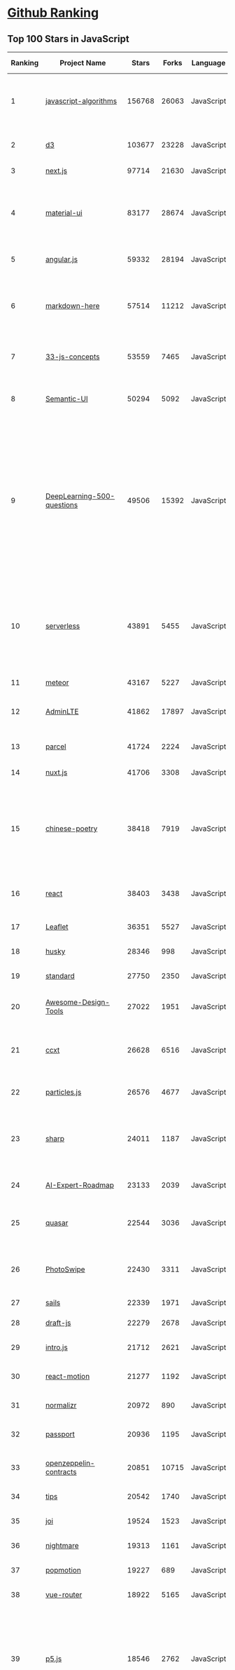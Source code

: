 [Github Ranking](../README.md)
==========

## Top 100 Stars in JavaScript

| Ranking | Project Name | Stars | Forks | Language | Open Issues | Description | Last Commit |
| ------- | ------------ | ----- | ----- | -------- | ----------- | ----------- | ----------- |
| 1 | [javascript-algorithms](https://github.com/trekhleb/javascript-algorithms) | 156768 | 26063 | JavaScript | 106 | 📝 Algorithms and data structures implemented in JavaScript with explanations and links to further readings | 2022-12-07T23:11:38Z |
| 2 | [d3](https://github.com/d3/d3) | 103677 | 23228 | JavaScript | 3 | Bring data to life with SVG, Canvas and HTML. :bar_chart::chart_with_upwards_trend::tada: | 2022-12-12T21:29:31Z |
| 3 | [next.js](https://github.com/vercel/next.js) | 97714 | 21630 | JavaScript | 1366 | The React Framework | 2022-12-15T02:56:35Z |
| 4 | [material-ui](https://github.com/mui/material-ui) | 83177 | 28674 | JavaScript | 1122 | MUI Core: Ready-to-use foundational React components, free forever. It includes Material UI, which implements Google's Material Design. | 2022-12-15T02:41:30Z |
| 5 | [angular.js](https://github.com/angular/angular.js) | 59332 | 28194 | JavaScript | 391 | AngularJS - HTML enhanced for web apps! | 2022-04-12T15:57:22Z |
| 6 | [markdown-here](https://github.com/adam-p/markdown-here) | 57514 | 11212 | JavaScript | 291 | Google Chrome, Firefox, and Thunderbird extension that lets you write email in Markdown and render it before sending. | 2022-11-12T09:10:54Z |
| 7 | [33-js-concepts](https://github.com/leonardomso/33-js-concepts) | 53559 | 7465 | JavaScript | 14 | 📜 33 JavaScript concepts every developer should know. | 2022-12-11T00:30:56Z |
| 8 | [Semantic-UI](https://github.com/Semantic-Org/Semantic-UI) | 50294 | 5092 | JavaScript | 950 | Semantic is a UI component framework based around useful principles from natural language. | 2022-12-12T14:09:33Z |
| 9 | [DeepLearning-500-questions](https://github.com/scutan90/DeepLearning-500-questions) | 49506 | 15392 | JavaScript | 100 | 深度学习500问，以问答形式对常用的概率知识、线性代数、机器学习、深度学习、计算机视觉等热点问题进行阐述，以帮助自己及有需要的读者。 全书分为18个章节，50余万字。由于水平有限，书中不妥之处恳请广大读者批评指正。   未完待续............ 如有意合作，联系scutjy2015@163.com                     版权所有，违权必究       Tan 2018.06 | 2022-07-16T02:22:55Z |
| 10 | [serverless](https://github.com/serverless/serverless) | 43891 | 5455 | JavaScript | 937 | ⚡ Serverless Framework – Build web, mobile and IoT applications with serverless architectures using AWS Lambda, Azure Functions, Google CloudFunctions & more! –  | 2022-12-14T09:58:14Z |
| 11 | [meteor](https://github.com/meteor/meteor) | 43167 | 5227 | JavaScript | 160 | Meteor, the JavaScript App Platform | 2022-12-15T01:24:52Z |
| 12 | [AdminLTE](https://github.com/ColorlibHQ/AdminLTE) | 41862 | 17897 | JavaScript | 60 | AdminLTE - Free admin dashboard template based on Bootstrap 4 | 2022-12-13T03:05:16Z |
| 13 | [parcel](https://github.com/parcel-bundler/parcel) | 41724 | 2224 | JavaScript | 682 | The zero configuration build tool for the web. 📦🚀 | 2022-12-15T00:26:39Z |
| 14 | [nuxt.js](https://github.com/nuxt/nuxt.js) | 41706 | 3308 | JavaScript | 489 | The Intuitive Vue(2) Framework | 2022-11-22T22:04:00Z |
| 15 | [chinese-poetry](https://github.com/chinese-poetry/chinese-poetry) | 38418 | 7919 | JavaScript | 85 | The most comprehensive database of Chinese poetry 🧶最全中华古诗词数据库,  唐宋两朝近一万四千古诗人,  接近5.5万首唐诗加26万宋诗.  两宋时期1564位词人，21050首词。 | 2022-11-14T06:30:18Z |
| 16 | [react](https://github.com/typescript-cheatsheets/react) | 38403 | 3438 | JavaScript | 2 | Cheatsheets for experienced React developers getting started with TypeScript | 2022-12-08T15:36:28Z |
| 17 | [Leaflet](https://github.com/Leaflet/Leaflet) | 36351 | 5527 | JavaScript | 356 | 🍃 JavaScript library for mobile-friendly interactive maps 🇺🇦 | 2022-12-14T22:17:05Z |
| 18 | [husky](https://github.com/typicode/husky) | 28346 | 998 | JavaScript | 12 | Git hooks made easy 🐶 woof! | 2022-12-13T20:59:56Z |
| 19 | [standard](https://github.com/standard/standard) | 27750 | 2350 | JavaScript | 84 | 🌟 JavaScript Style Guide, with linter & automatic code fixer | 2022-12-05T12:01:52Z |
| 20 | [Awesome-Design-Tools](https://github.com/goabstract/Awesome-Design-Tools) | 27022 | 1951 | JavaScript | 6 | The best design tools and plugins for everything 👉 | 2022-12-10T17:11:01Z |
| 21 | [ccxt](https://github.com/ccxt/ccxt) | 26628 | 6516 | JavaScript | 603 | A JavaScript / Python / PHP cryptocurrency trading API with support for more than 100 bitcoin/altcoin exchanges | 2022-12-15T02:14:41Z |
| 22 | [particles.js](https://github.com/VincentGarreau/particles.js) | 26576 | 4677 | JavaScript | 290 | A lightweight JavaScript library for creating particles | 2022-10-20T15:19:56Z |
| 23 | [sharp](https://github.com/lovell/sharp) | 24011 | 1187 | JavaScript | 119 | High performance Node.js image processing, the fastest module to resize JPEG, PNG, WebP, AVIF and TIFF images. Uses the libvips library. | 2022-12-14T21:57:51Z |
| 24 | [AI-Expert-Roadmap](https://github.com/AMAI-GmbH/AI-Expert-Roadmap) | 23133 | 2039 | JavaScript | 9 | Roadmap to becoming an Artificial Intelligence Expert in 2022 | 2022-02-10T12:36:46Z |
| 25 | [quasar](https://github.com/quasarframework/quasar) | 22544 | 3036 | JavaScript | 366 | Quasar Framework - Build high-performance VueJS user interfaces in record time | 2022-12-14T20:19:32Z |
| 26 | [PhotoSwipe](https://github.com/dimsemenov/PhotoSwipe) | 22430 | 3311 | JavaScript | 588 | JavaScript image gallery for mobile and desktop, modular, framework independent | 2022-11-22T05:29:51Z |
| 27 | [sails](https://github.com/balderdashy/sails) | 22339 | 1971 | JavaScript | 487 | Realtime MVC Framework for Node.js | 2022-11-21T02:21:42Z |
| 28 | [draft-js](https://github.com/facebook/draft-js) | 22279 | 2678 | JavaScript | 797 | A React framework for building text editors. | 2022-12-14T15:18:45Z |
| 29 | [intro.js](https://github.com/usablica/intro.js) | 21712 | 2621 | JavaScript | 44 | Lightweight, user-friendly onboarding tour library | 2022-12-12T13:00:50Z |
| 30 | [react-motion](https://github.com/chenglou/react-motion) | 21277 | 1192 | JavaScript | 147 | A spring that solves your animation problems. | 2022-12-08T17:31:42Z |
| 31 | [normalizr](https://github.com/paularmstrong/normalizr) | 20972 | 890 | JavaScript | 0 | Normalizes nested JSON according to a schema | 2022-03-19T22:44:12Z |
| 32 | [passport](https://github.com/jaredhanson/passport) | 20936 | 1195 | JavaScript | 319 | Simple, unobtrusive authentication for Node.js. | 2022-12-09T23:11:30Z |
| 33 | [openzeppelin-contracts](https://github.com/OpenZeppelin/openzeppelin-contracts) | 20851 | 10715 | JavaScript | 129 | OpenZeppelin Contracts is a library for secure smart contract development. | 2022-12-14T19:43:45Z |
| 34 | [tips](https://github.com/git-tips/tips) | 20542 | 1740 | JavaScript | 17 | Most commonly used git tips and tricks. | 2022-04-14T20:56:12Z |
| 35 | [joi](https://github.com/hapijs/joi) | 19524 | 1523 | JavaScript | 122 | The most powerful data validation library for JS | 2022-12-08T18:18:37Z |
| 36 | [nightmare](https://github.com/segmentio/nightmare) | 19313 | 1161 | JavaScript | 178 | A high-level browser automation library. | 2022-12-11T14:16:21Z |
| 37 | [popmotion](https://github.com/Popmotion/popmotion) | 19227 | 689 | JavaScript | 35 | Simple animation libraries for delightful user interfaces | 2022-12-14T16:19:31Z |
| 38 | [vue-router](https://github.com/vuejs/vue-router) | 18922 | 5165 | JavaScript | 65 | 🚦 The official router for Vue 2 | 2022-12-14T08:59:10Z |
| 39 | [p5.js](https://github.com/processing/p5.js) | 18546 | 2762 | JavaScript | 200 | p5.js is a client-side JS platform that empowers artists, designers, students, and anyone to learn to code and express themselves creatively on the web. It is based on the core principles of Processing. http://twitter.com/p5xjs — | 2022-12-14T01:49:58Z |
| 40 | [Vue.Draggable](https://github.com/SortableJS/Vue.Draggable) | 18267 | 2797 | JavaScript | 185 | Vue drag-and-drop component based on Sortable.js | 2022-12-13T05:45:17Z |
| 41 | [jsdom](https://github.com/jsdom/jsdom) | 18229 | 1566 | JavaScript | 425 | A JavaScript implementation of various web standards, for use with Node.js | 2022-12-12T06:18:56Z |
| 42 | [ZeroNet](https://github.com/HelloZeroNet/ZeroNet) | 17739 | 2279 | JavaScript | 697 | ZeroNet - Decentralized websites using Bitcoin crypto and BitTorrent network | 2022-12-10T23:32:07Z |
| 43 | [cleave.js](https://github.com/nosir/cleave.js) | 17617 | 1661 | JavaScript | 178 | Format input text content when you are typing... | 2022-12-06T20:26:53Z |
| 44 | [awesome-blockchain-cn](https://github.com/chaozh/awesome-blockchain-cn) | 17023 | 3523 | JavaScript | 14 | 收集所有区块链(BlockChain)技术开发相关资料，包括Fabric和Ethereum开发资料 | 2022-10-30T10:15:52Z |
| 45 | [kuboard-press](https://github.com/eip-work/kuboard-press) | 16901 | 1264 | JavaScript | 317 | Kuboard 是基于 Kubernetes 的微服务管理界面。同时提供 Kubernetes 免费中文教程，入门教程，最新版本的 Kubernetes v1.23.4 安装手册，(k8s install) 在线答疑，持续更新。 | 2022-11-19T14:26:25Z |
| 46 | [less.js](https://github.com/less/less.js) | 16868 | 3463 | JavaScript | 163 | Less. The dynamic stylesheet language. | 2022-11-18T02:22:44Z |
| 47 | [react-grid-layout](https://github.com/react-grid-layout/react-grid-layout) | 16819 | 2277 | JavaScript | 23 | A draggable and resizable grid layout with responsive breakpoints, for React. | 2022-11-23T03:47:54Z |
| 48 | [gun](https://github.com/amark/gun) | 16714 | 1125 | JavaScript | 245 | An open source cybersecurity protocol for syncing decentralized graph data. | 2022-12-09T21:29:56Z |
| 49 | [UnblockNeteaseMusic](https://github.com/nondanee/UnblockNeteaseMusic) | 16654 | 2533 | JavaScript | 195 | Revive unavailable songs for Netease Cloud Music | 2022-03-29T03:36:36Z |
| 50 | [react-loadable](https://github.com/jamiebuilds/react-loadable) | 16460 | 853 | JavaScript | 0 | :hourglass_flowing_sand: A higher order component for loading components with promises. | 2022-10-12T02:29:29Z |
| 51 | [parallax](https://github.com/wagerfield/parallax) | 15972 | 2165 | JavaScript | 65 | Parallax Engine that reacts to the orientation of a smart device | 2022-09-14T05:58:37Z |
| 52 | [mustache.js](https://github.com/janl/mustache.js) | 15659 | 2441 | JavaScript | 64 | Minimal templating with {{mustaches}} in JavaScript | 2022-07-09T17:59:11Z |
| 53 | [jasmine](https://github.com/jasmine/jasmine) | 15472 | 2276 | JavaScript | 30 | Simple JavaScript testing framework for browsers and node.js | 2022-11-27T16:51:28Z |
| 54 | [sweetalert2](https://github.com/sweetalert2/sweetalert2) | 15338 | 1525 | JavaScript | 5 | A beautiful, responsive, highly customizable and accessible (WAI-ARIA) replacement for JavaScript's popup boxes. Zero dependencies. | 2022-12-12T08:16:22Z |
| 55 | [N-blog](https://github.com/nswbmw/N-blog) | 15204 | 4759 | JavaScript | 21 | 《一起学 Node.js》 | 2019-10-29T20:13:25Z |
| 56 | [electron-vue](https://github.com/SimulatedGREG/electron-vue) | 15147 | 1560 | JavaScript | 269 | An Electron & Vue.js quick start boilerplate with vue-cli scaffolding, common Vue plugins, electron-packager/electron-builder, unit/e2e testing, vue-devtools, and webpack. | 2022-01-14T15:11:42Z |
| 57 | [mjml](https://github.com/mjmlio/mjml) | 14742 | 884 | JavaScript | 57 | MJML: the only framework that makes responsive-email easy | 2022-12-12T22:41:13Z |
| 58 | [keystone-classic](https://github.com/keystonejs/keystone-classic) | 14700 | 2288 | JavaScript | 305 | Node.js CMS and web app framework | 2022-11-23T01:45:50Z |
| 59 | [simple-icons](https://github.com/simple-icons/simple-icons) | 14621 | 2099 | JavaScript | 643 | SVG icons for popular brands | 2022-12-13T14:16:49Z |
| 60 | [charts](https://github.com/frappe/charts) | 14579 | 725 | JavaScript | 120 | Simple, responsive, modern SVG Charts with zero dependencies | 2022-12-14T13:14:10Z |

